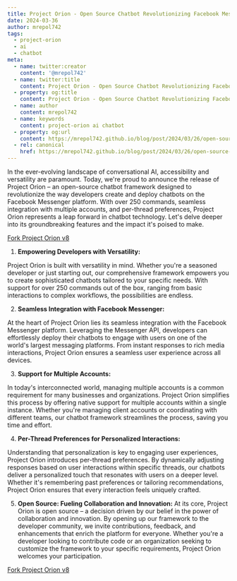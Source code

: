 ```yaml
---
title: Project Orion - Open Source Chatbot Revolutionizing Facebook Messenger
date: 2024-03-36
author: mrepol742
tags:
  - project-orion
  - ai
  - chatbot
meta:
  - name: twitter:creator
    content: '@mrepol742'
  - name: twitter:title
    content: Project Orion - Open Source Chatbot Revolutionizing Facebook Messenger
  - property: og:title
    content: Project Orion - Open Source Chatbot Revolutionizing Facebook Messenger
  - name: author
    content: mrepol742
  - name: keywords
    content: project-orion ai chatbot
  - property: og:url
    content: https://mrepol742.github.io/blog/post/2024/03/26/open-source-chatbot-revolutionizing-facebook-messenger/
  - rel: canonical
    href: https://mrepol742.github.io/blog/post/2024/03/26/open-source-chatbot-revolutionizing-facebook-messenger/
---
```


In the ever-evolving landscape of conversational AI, accessibility and versatility are paramount. Today, we're proud to announce the release of Project Orion – an open-source chatbot framework designed to revolutionize the way developers create and deploy chatbots on the Facebook Messenger platform. With over 250 commands, seamless integration with multiple accounts, and per-thread preferences, Project Orion represents a leap forward in chatbot technology. Let's delve deeper into its groundbreaking features and the impact it's poised to make.

[Fork Project Orion v8](https://github.com/mrepol742/project-orion)

1. **Empowering Developers with Versatility:**

Project Orion is built with versatility in mind. Whether you're a seasoned developer or just starting out, our comprehensive framework empowers you to create sophisticated chatbots tailored to your specific needs. With support for over 250 commands out of the box, ranging from basic interactions to complex workflows, the possibilities are endless.

2. **Seamless Integration with Facebook Messenger:**

At the heart of Project Orion lies its seamless integration with the Facebook Messenger platform. Leveraging the Messenger API, developers can effortlessly deploy their chatbots to engage with users on one of the world's largest messaging platforms. From instant responses to rich media interactions, Project Orion ensures a seamless user experience across all devices.

3. **Support for Multiple Accounts:**

In today's interconnected world, managing multiple accounts is a common requirement for many businesses and organizations. Project Orion simplifies this process by offering native support for multiple accounts within a single instance. Whether you're managing client accounts or coordinating with different teams, our chatbot framework streamlines the process, saving you time and effort.

4. **Per-Thread Preferences for Personalized Interactions:**

Understanding that personalization is key to engaging user experiences, Project Orion introduces per-thread preferences. By dynamically adjusting responses based on user interactions within specific threads, our chatbots deliver a personalized touch that resonates with users on a deeper level. Whether it's remembering past preferences or tailoring recommendations, Project Orion ensures that every interaction feels uniquely crafted.

5. **Open Source: Fueling Collaboration and Innovation:**
At its core, Project Orion is open source – a decision driven by our belief in the power of collaboration and innovation. By opening up our framework to the developer community, we invite contributions, feedback, and enhancements that enrich the platform for everyone. Whether you're a developer looking to contribute code or an organization seeking to customize the framework to your specific requirements, Project Orion welcomes your participation.

[Fork Project Orion v8](https://github.com/mrepol742/project-orion)